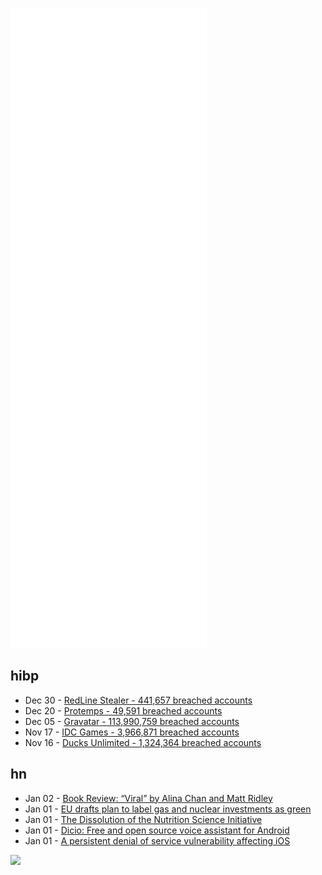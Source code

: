 ![Metrics](https://raw.githubusercontent.com/phixion/phixion/master/metrics.svg)

## hibp

<!--
for https://github.com/phixion/phixion/blob/main/.github/workflows/feeds.yml
-->
<!--START_SECTION:haveibeenpwnd-->
- Dec 30 - [RedLine Stealer - 441,657 breached accounts](https://haveibeenpwned.com/PwnedWebsites#RedLineStealer)
- Dec 20 - [Protemps - 49,591 breached accounts](https://haveibeenpwned.com/PwnedWebsites#Protemps)
- Dec 05 - [Gravatar - 113,990,759 breached accounts](https://haveibeenpwned.com/PwnedWebsites#Gravatar)
- Nov 17 - [IDC Games - 3,966,871 breached accounts](https://haveibeenpwned.com/PwnedWebsites#IDCGames)
- Nov 16 - [Ducks Unlimited - 1,324,364 breached accounts](https://haveibeenpwned.com/PwnedWebsites#DucksUnlimited)
<!--END_SECTION:haveibeenpwnd-->

## hn

<!--
for https://github.com/phixion/phixion/blob/main/.github/workflows/feeds.yml
-->
<!--START_SECTION:hn-->
- Jan 02 - [Book Review: “Viral” by Alina Chan and Matt Ridley](https://scottaaronson.blog/?p=6183)
- Jan 01 - [EU drafts plan to label gas and nuclear investments as green](https://www.reuters.com/markets/commodities/eu-drafts-plan-label-gas-nuclear-investments-green-2022-01-01/)
- Jan 01 - [The Dissolution of the Nutrition Science Initiative](http://garytaubes.com/the-dissolution-of-the-nutrition-science-initiative/)
- Jan 01 - [Dicio: Free and open source voice assistant for Android](https://github.com/Stypox/dicio-android)
- Jan 01 - [A persistent denial of service vulnerability affecting iOS](https://trevorspiniolas.com/doorlock/doorlock.html)
<!--END_SECTION:hn-->

<!--
for https://yhype.me
-->
![](https://hit.yhype.me/github/profile?user_id=13013670)
